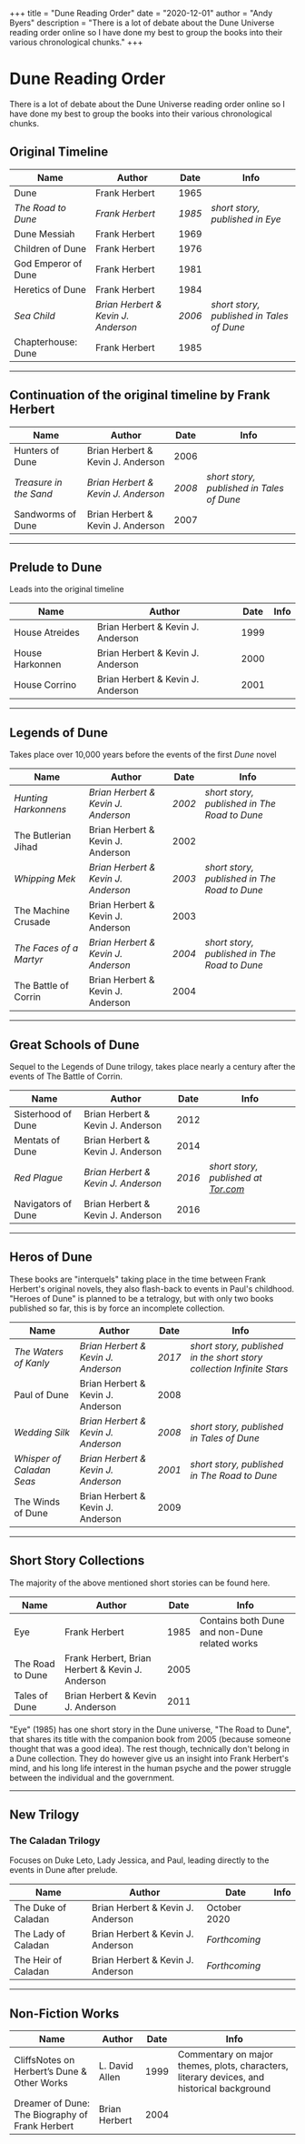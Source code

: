 +++
title = "Dune Reading Order"
date = "2020-12-01"
author = "Andy Byers"
description = "There is a lot of debate about the Dune Universe reading order online so I have done my best to group the books into their various chronological chunks."
+++

# Dune Reading Order

There is a lot of debate about the Dune Universe reading order online so I have done my best to group the books into their various chronological chunks.

## Original Timeline

| Name                | Author                              | Date   | Info                                      |
| ------------------- | ----------------------------------- | ------ | ----------------------------------------- |
| Dune                | Frank Herbert                       | 1965   |                                           |
| _The Road to Dune_  | _Frank Herbert_                     | _1985_ | _short story, published in Eye_           |
| Dune Messiah        | Frank Herbert                       | 1969   |                                           |
| Children of Dune    | Frank Herbert                       | 1976   |                                           |
| God Emperor of Dune | Frank Herbert                       | 1981   |                                           |
| Heretics of Dune    | Frank Herbert                       | 1984   |                                           |
| _Sea Child_         | _Brian Herbert & Kevin J. Anderson_ | _2006_ | _short story, published in Tales of Dune_ |
| Chapterhouse: Dune  | Frank Herbert                       | 1985   |                                           |

---

## Continuation of the original timeline by Frank Herbert

| Name                   | Author                              | Date   | Info                                      |
| ---------------------- | ----------------------------------- | ------ | ----------------------------------------- |
| Hunters of Dune        | Brian Herbert & Kevin J. Anderson   | 2006   |                                           |
| _Treasure in the Sand_ | _Brian Herbert & Kevin J. Anderson_ | _2008_ | _short story, published in Tales of Dune_ |
| Sandworms of Dune      | Brian Herbert & Kevin J. Anderson   | 2007   |                                           |

---

## Prelude to Dune

Leads into the original timeline

| Name            | Author                            | Date | Info |
| --------------- | --------------------------------- | ---- | ---- |
| House Atreides  | Brian Herbert & Kevin J. Anderson | 1999 |      |
| House Harkonnen | Brian Herbert & Kevin J. Anderson | 2000 |      |
| House Corrino   | Brian Herbert & Kevin J. Anderson | 2001 |      |

---

## Legends of Dune

Takes place over 10,000 years before the events of the first _Dune_ novel

| Name                    | Author                              | Date   | Info                                         |
| ----------------------- | ----------------------------------- | ------ | -------------------------------------------- |
| _Hunting Harkonnens_    | _Brian Herbert & Kevin J. Anderson_ | _2002_ | _short story, published in The Road to Dune_ |
| The Butlerian Jihad     | Brian Herbert & Kevin J. Anderson   | 2002   |                                              |
| _Whipping Mek_          | _Brian Herbert & Kevin J. Anderson_ | _2003_ | _short story, published in The Road to Dune_ |
| The Machine Crusade     | Brian Herbert & Kevin J. Anderson   | 2003   |                                              |
| _The Faces of a Martyr_ | _Brian Herbert & Kevin J. Anderson_ | _2004_ | _short story, published in The Road to Dune_ |
| The Battle of Corrin    | Brian Herbert & Kevin J. Anderson   | 2004   |                                              |

---

## Great Schools of Dune

Sequel to the Legends of Dune trilogy, takes place nearly a century after the events of The Battle of Corrin.

| Name               | Author                              | Date   | Info                                                                                   |
| ------------------ | ----------------------------------- | ------ | -------------------------------------------------------------------------------------- |
| Sisterhood of Dune | Brian Herbert & Kevin J. Anderson   | 2012   |                                                                                        |
| Mentats of Dune    | Brian Herbert & Kevin J. Anderson   | 2014   |                                                                                        |
| _Red Plague_       | _Brian Herbert & Kevin J. Anderson_ | _2016_ | _short story, published at [Tor.com](https://www.tor.com/2016/11/01/dune-red-plague/)_ |
| Navigators of Dune | Brian Herbert & Kevin J. Anderson   | 2016   |                                                                                        |

---

## Heros of Dune

These books are "interquels" taking place in the time between Frank Herbert's original novels, they also flash-back to events in Paul's childhood. "Heroes of Dune" is planned to be a tetralogy, but with only two books published so far, this is by force an incomplete collection.

| Name                      | Author                              | Date   | Info                                                                  |
| ------------------------- | ----------------------------------- | ------ | --------------------------------------------------------------------- |
| _The Waters of Kanly_     | _Brian Herbert & Kevin J. Anderson_ | _2017_ | _short story, published in the short story collection Infinite Stars_ |
| Paul of Dune              | Brian Herbert & Kevin J. Anderson   | 2008   |                                                                       |
| _Wedding Silk_            | _Brian Herbert & Kevin J. Anderson_ | _2008_ | _short story, published in Tales of Dune_                             |
| _Whisper of Caladan Seas_ | _Brian Herbert & Kevin J. Anderson_ | _2001_ | _short story, published in The Road to Dune_                          |
| The Winds of Dune         | Brian Herbert & Kevin J. Anderson   | 2009   |                                                                       |

---

## Short Story Collections

The majority of the above mentioned short stories can be found here.

| Name             | Author                                           | Date | Info                                          |
| ---------------- | ------------------------------------------------ | ---- | --------------------------------------------- |
| Eye              | Frank Herbert                                    | 1985 | Contains both Dune and non-Dune related works |
| The Road to Dune | Frank Herbert, Brian Herbert & Kevin J. Anderson | 2005 |                                               |
| Tales of Dune    | Brian Herbert & Kevin J. Anderson                | 2011 |                                               |

"Eye" (1985) has one short story in the Dune universe, "The Road to Dune", that shares its title with the companion book from 2005 (because someone thought that was a good idea). The rest though, technically don't belong in a Dune collection. They do however give us an insight into Frank Herbert's mind, and his long life interest in the human psyche and the power struggle between the individual and the government.

---

## New Trilogy

### The Caladan Trilogy

Focuses on Duke Leto, Lady Jessica, and Paul, leading directly to the events in Dune after prelude.

| Name                | Author                            | Date          | Info |
| ------------------- | --------------------------------- | ------------- | ---- |
| The Duke of Caladan | Brian Herbert & Kevin J. Anderson | October 2020  |      |
| The Lady of Caladan | Brian Herbert & Kevin J. Anderson | _Forthcoming_ |      |
| The Heir of Caladan | Brian Herbert & Kevin J. Anderson | _Forthcoming_ |      |

---

## Non-Fiction Works

| Name                                            | Author         | Date | Info                                                                                       |
| ----------------------------------------------- | -------------- | ---- | ------------------------------------------------------------------------------------------ |
| CliffsNotes on Herbert’s Dune & Other Works     | L. David Allen | 1999 | Commentary on major themes, plots, characters, literary devices, and historical background |
| Dreamer of Dune: The Biography of Frank Herbert | Brian Herbert  | 2004 |                                                                                            |
